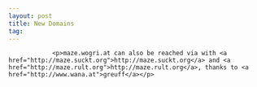 ```yaml
---
layout: post
title: New Domains
tag: 
---
```



                <p>maze.wogri.at can also be reached via with <a href="http://maze.suckt.org">http://maze.suckt.org</a> and <a href="http://maze.rult.org">http://maze.rult.org</a>, thanks to <a href="http://www.wana.at">greuff</a></p>
            
